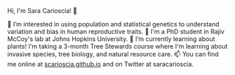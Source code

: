 Hi, I'm Sara Carioscia! 👋

🔭 I’m interested in using population and statistical genetics to understand variation and bias in human reproductive traits.
👀 I'm a PhD student in Rajiv McCoy's lab at Johns Hopkins University.
🌱 I’m currently learning about plants! I'm taking a 3-month Tree Stewards course where I'm learning about invasive species, tree biology, and natural resource care.
📫 You can find me online at [scarioscia.github.io](https://scarioscia.github.io/) and on Twitter at saracarioscia.

